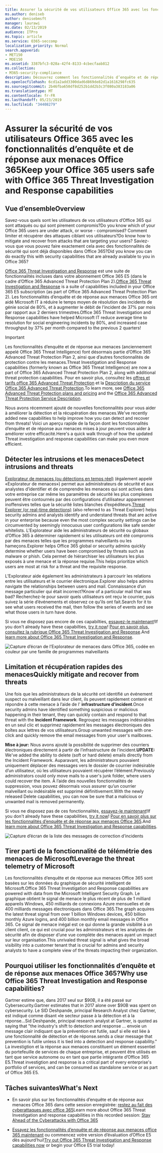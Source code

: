 ```yaml
---
title: Assurer la sécurité de vos utilisateurs Office 365 avec les fonctionnalités d’enquête et de réponse aux menaces Office 365
ms.author: deniseb
author: denisebmsft
manager: laurawi
ms.date: 02/13/2019
audience: ITPro
ms.topic: article
ms.service: O365-seccomp
localization_priority: Normal
search.appverid:
- MET150
- MOE150
ms.assetid: 3387bfc3-028a-42f4-8133-4cbecfaab812
ms.collection:
- M365-security-compliance
description: Découvrez comment les fonctionnalités d’enquête et de réponse aux menaces Office 365 peuvent aider votre organisation à détecter les intrusions et les menaces, ainsi qu’à limiter et récupérer rapidement les menaces.
ms.openlocfilehash: 6cd1a2add3300dad6d869de82d1a1616298fc635
ms.sourcegitcommit: 2b46fba650df8d252b1dd2b3c3f080a383183a06
ms.translationtype: MT
ms.contentlocale: fr-FR
ms.lasthandoff: 05/23/2019
ms.locfileid: "34408279"
---
```

# <a name="keep-your-office-365-users-safe-with-office-365-threat-investigation-and-response-capabilities"></a><span data-ttu-id="f43bc-103">Assurer la sécurité de vos utilisateurs Office 365 avec les fonctionnalités d’enquête et de réponse aux menaces Office 365</span><span class="sxs-lookup"><span data-stu-id="f43bc-103">Keep your Office 365 users safe with Office 365 Threat Investigation and Response capabilities</span></span>

## <a name="overview"></a><span data-ttu-id="f43bc-104">Vue d’ensemble</span><span class="sxs-lookup"><span data-stu-id="f43bc-104">Overview</span></span>

<span data-ttu-id="f43bc-105">Savez-vous quels sont les utilisateurs de vos utilisateurs d’Office 365 qui sont attaqués ou qui sont pirement compromis?</span><span class="sxs-lookup"><span data-stu-id="f43bc-105">Do you know which of your Office 365 users are under attack, or worse - compromised?</span></span> <span data-ttu-id="f43bc-106">Comment limiter et récupérer des attaques ciblant vos utilisateurs?</span><span class="sxs-lookup"><span data-stu-id="f43bc-106">Do know how to mitigate and recover from attacks that are targeting your users?</span></span> <span data-ttu-id="f43bc-107">Saviez-vous que vous pouvez faire exactement cela avec des fonctionnalités de sécurité qui sont déjà disponibles dans Office 365?</span><span class="sxs-lookup"><span data-stu-id="f43bc-107">Did you know you can do exactly this with security capabilities that are already available to you in Office 365?</span></span> 
  
<span data-ttu-id="f43bc-108">[Office 365 Threat Investigation and Response](office-365-ti.md) est une suite de fonctionnalités incluses dans votre abonnement Office 365 E5 (dans le cadre d’Office 365 Advanced Threat Protection Plan 2).</span><span class="sxs-lookup"><span data-stu-id="f43bc-108">[Office 365 Threat Investigation and Response](office-365-ti.md) is a suite of capabilities included in your Office 365 E5 subscription (as part of Office 365 Advanced Threat Protection Plan 2).</span></span> <span data-ttu-id="f43bc-109">Les fonctionnalités d’enquête et de réponse aux menaces Office 365 ont aidé Microsoft IT à réduire le temps moyen de résolution des incidents de génie social de 80%, et à augmenter le débit de l’incident de 37% par mois par rapport aux 2 derniers trimestres.</span><span class="sxs-lookup"><span data-stu-id="f43bc-109">Office 365 Threat Investigation and Response capabilities have helped Microsoft IT reduce average time to resolution for social engineering incidents by 80%, and increased case throughput by 37% per month compared to the previous 2 quarters!</span></span> 

> [!IMPORTANT]
> <span data-ttu-id="f43bc-110">Les fonctionnalités d’enquête et de réponse aux menaces (anciennement appelé Office 365 Threat Intelligence) font désormais partie d’Office 365 Advanced Threat Protection Plan 2, ainsi que d’autres fonctionnalités de protection contre les menaces.</span><span class="sxs-lookup"><span data-stu-id="f43bc-110">Threat Investigation and Response capabilities (formerly known as Office 365 Threat Intelligence) are now a part of Office 365 Advanced Threat Protection Plan 2, along with additional threat protection capabilities.</span></span> <span data-ttu-id="f43bc-111">Pour en savoir plus, consultez les [offres et tarifs office 365 Advanced Threat Protection](https://products.office.com/exchange/advance-threat-protection) et la [Description du service Office 365 Advanced Threat Protection](https://docs.microsoft.com/office365/servicedescriptions/office-365-advanced-threat-protection-service-description).</span><span class="sxs-lookup"><span data-stu-id="f43bc-111">To learn more, see [Office 365 Advanced Threat Protection plans and pricing](https://products.office.com/exchange/advance-threat-protection) and the [Office 365 Advanced Threat Protection Service Description](https://docs.microsoft.com/office365/servicedescriptions/office-365-advanced-threat-protection-service-description).</span></span>
  
<span data-ttu-id="f43bc-112">Nous avons récemment ajouté de nouvelles fonctionnalités pour vous aider à améliorer la détection et la récupération des menaces.</span><span class="sxs-lookup"><span data-stu-id="f43bc-112">We've recently added new capabilities to help improve how you can detect and recover from threats!</span></span> <span data-ttu-id="f43bc-113">Voici un aperçu rapide de la façon dont les fonctionnalités d’enquête et de réponse aux menaces mises à jour peuvent vous aider à améliorer votre efficacité.</span><span class="sxs-lookup"><span data-stu-id="f43bc-113">Here's a quick walk through of how the updated Threat investigation and response capabilities can make you even more efficient.</span></span>
  
## <a name="detect-intrusions-and-threats"></a><span data-ttu-id="f43bc-114">Détecter les intrusions et les menaces</span><span class="sxs-lookup"><span data-stu-id="f43bc-114">Detect intrusions and threats</span></span>

<span data-ttu-id="f43bc-115">[Explorateur de menaces (ou détections en temps réel)](threat-explorer.md) (également appelé «Explorateur de menaces») permet aux administrateurs de sécurité et aux analystes d’identifier et de comprendre les menaces qui sont actives dans votre entreprise car même les paramètres de sécurité les plus complexes peuvent être contournés par des configurations d’utilisateur apparemment inoffensives telles que la sécurité listes blanches d’expéditeurs.</span><span class="sxs-lookup"><span data-stu-id="f43bc-115">[Threat Explorer (or real-time detections)](threat-explorer.md) (also referred to as Threat Explorer) helps security admins and analysts identify and understand threats that are active in your enterprise because even the most complex security settings can be circumvented by seemingly innocuous user configurations like safe sender whitelists.</span></span> <span data-ttu-id="f43bc-116">L’Explorateur aide les administrateurs de sécurité ou globaux d’Office 365 à déterminer rapidement si les utilisateurs ont été compromis par des menaces telles que les programmes malveillants ou les hameçons.</span><span class="sxs-lookup"><span data-stu-id="f43bc-116">Explorer helps Office 365 global or security admins quickly determine whether users have been compromised by threats such as malware or phish.</span></span> <span data-ttu-id="f43bc-117">Cela permet de hiérarchiser les utilisateurs les plus exposés à une menace et la réponse requise.</span><span class="sxs-lookup"><span data-stu-id="f43bc-117">This helps prioritize which users are most at risk for a threat and the requisite response.</span></span> 
  
<span data-ttu-id="f43bc-118">L’Explorateur aide également les administrateurs à parcourir les relations entre les utilisateurs et le courrier électronique.</span><span class="sxs-lookup"><span data-stu-id="f43bc-118">Explorer also helps admins navigate the relationships between users and mail.</span></span> <span data-ttu-id="f43bc-119">Connaissance d’un message particulier qui était incorrect?</span><span class="sxs-lookup"><span data-stu-id="f43bc-119">Know of a particular mail that was bad?</span></span> <span data-ttu-id="f43bc-120">Recherchez-le pour savoir quels utilisateurs ont reçu le courrier, puis suivez la série d’événements et observez ce qu’ils ont fait.</span><span class="sxs-lookup"><span data-stu-id="f43bc-120">Search for it to see what users received the mail, then follow the series of events and see what those users in turn have done.</span></span>

<span data-ttu-id="f43bc-121">Si vous ne disposez pas encore de ces capabilties, [essayez-le maintenant](https://aka.ms/tryo365threatintel3)!</span><span class="sxs-lookup"><span data-stu-id="f43bc-121">If you don't already have these capabilties, [try it now](https://aka.ms/tryo365threatintel3)!</span></span> <span data-ttu-id="f43bc-122">[Pour en savoir plus, consultez la rubrique Office 365 Threat Investigation and Response](https://aka.ms/readmoreabouto365threatintel).</span><span class="sxs-lookup"><span data-stu-id="f43bc-122">And [learn more about Office 365 Threat Investigation and Response](https://aka.ms/readmoreabouto365threatintel).</span></span>
  
![Capture d’écran de l’Explorateur de menaces dans Office 365, codée en couleur par une famille de programmes malveillants](media/591338dd-252a-437d-b5f2-87aa42e74b0c.png)
  
## <a name="quickly-mitigate-and-recover-from-threats"></a><span data-ttu-id="f43bc-124">Limitation et récupération rapides des menaces</span><span class="sxs-lookup"><span data-stu-id="f43bc-124">Quickly mitigate and recover from threats</span></span>

<span data-ttu-id="f43bc-125">Une fois que les administrateurs de la sécurité ont identifié un événement suspect ou malveillant dans leur client, ils peuvent rapidement contenir et répondre à cette menace à l’aide de l' **infrastructure d’incident**.</span><span class="sxs-lookup"><span data-stu-id="f43bc-125">Once security admins have identified something suspicious or malicious happening in their tenant, they can quickly contain and respond to that threat with the **Incident Framework**.</span></span> <span data-ttu-id="f43bc-126">Regroupez les messages indésirables en un seul clic et supprimez rapidement les messages électroniques des boîtes aux lettres de vos utilisateurs.</span><span class="sxs-lookup"><span data-stu-id="f43bc-126">Group unwanted messages with one-click and quickly remove the email messages from your user's mailboxes.</span></span> 
  
 <span data-ttu-id="f43bc-127">**Mise à jour:** Nous avons ajouté la possibilité de supprimer des courriers électroniques directement à partir de l’infrastructure de l’incident.</span><span class="sxs-lookup"><span data-stu-id="f43bc-127">**UPDATE:** We've added the ability to delete (soft or hard delete) emails directly from the Incident Framework.</span></span> <span data-ttu-id="f43bc-128">Auparavant, les administrateurs pouvaient uniquement déplacer des messages vers le dossier de courrier indésirable d’un utilisateur, où les utilisateurs pouvaient récupérer l’élément.</span><span class="sxs-lookup"><span data-stu-id="f43bc-128">Previously administrators could only move mails to a user's junk folder, where users could recover the item.</span></span> <span data-ttu-id="f43bc-129">À l’aide des nouvelles fonctionnalités de suppression, vous pouvez désormais vous assurer qu’un courrier malveillant ou indésirable est supprimé définitivement.</span><span class="sxs-lookup"><span data-stu-id="f43bc-129">With the newly released Delete capabilities, you can now be sure that a malicious or unwanted mail is removed permanently.</span></span> 
  
<span data-ttu-id="f43bc-130">Si vous ne disposez pas de ces fonctionnalités, [essayez-le maintenant](https://aka.ms/tryo365threatintel3)!</span><span class="sxs-lookup"><span data-stu-id="f43bc-130">If you don't already have these capabilities, [try it now](https://aka.ms/tryo365threatintel3)!</span></span> <span data-ttu-id="f43bc-131">[Pour en savoir plus sur les fonctionnalités d’enquête et de réponse aux menaces Office 365](https://aka.ms/readmoreabouto365threatintel).</span><span class="sxs-lookup"><span data-stu-id="f43bc-131">And [learn more about Office 365 Threat Investigation and Response capabilities](https://aka.ms/readmoreabouto365threatintel).</span></span>
  
![Capture d’écran de la liste des messages de correction d’incidents](media/9d8452d3-d8d2-4b26-81f9-76396e08dd17.png)
  
## <a name="leverage-the-threat-telemetry-of-microsoft"></a><span data-ttu-id="f43bc-133">Tirer parti de la fonctionnalité de télémétrie des menaces de Microsoft</span><span class="sxs-lookup"><span data-stu-id="f43bc-133">Leverage the threat telemetry of Microsoft</span></span>

<span data-ttu-id="f43bc-134">Les fonctionnalités d’enquête et de réponse aux menaces Office 365 sont basées sur les données du graphique de sécurité intelligent de Microsoft.</span><span class="sxs-lookup"><span data-stu-id="f43bc-134">Office 365 Threat Investigation and Response capabilities are powered with data from the Microsoft Intelligent Security Graph.</span></span> <span data-ttu-id="f43bc-135">Le graphique obtient le signal de menace le plus récent de plus de 1 milliard appareils Windows, 450 milliards de connexions Azure mensuelles et de 400 milliards messages électroniques dans Office 365.</span><span class="sxs-lookup"><span data-stu-id="f43bc-135">The graph acquires the latest threat signal from over 1 billion Windows devices, 450 billion monthly Azure logins, and 400 billion monthly email messages in Office 365.</span></span> <span data-ttu-id="f43bc-136">Ce signal de menace inégal est ce qui donne la grande visibilité à un client client, ce qui est crucial pour les administrateurs et les analystes de sécurité afin de disposer d’une vue complète des menaces ayant un impact sur leur organisation.</span><span class="sxs-lookup"><span data-stu-id="f43bc-136">This unrivaled threat signal is what gives the broad visibility into a customer tenant that is crucial for admins and security analysts to have a complete view of the threats impacting their organization.</span></span> 
  
   
## <a name="why-use-office-365-threat-investigation-and-response-capabilities"></a><span data-ttu-id="f43bc-137">Pourquoi utiliser les fonctionnalités d’enquête et de réponse aux menaces Office 365?</span><span class="sxs-lookup"><span data-stu-id="f43bc-137">Why use Office 365 Threat Investigation and Response capabilities?</span></span>

<span data-ttu-id="f43bc-138">Gartner estime que, dans 2017 seul sur $90B, il a été passé sur Cybersecurity.</span><span class="sxs-lookup"><span data-stu-id="f43bc-138">Gartner estimates that in 2017 alone over $90B was spent on cybersecurity.</span></span> <span data-ttu-id="f43bc-139">Le SID Deshpande, principal Research Analyst chez Gartner, est indiqué comme disant «le secteur passe à la détection et à la réponse...</span><span class="sxs-lookup"><span data-stu-id="f43bc-139">Sid Deshpande, principal research analyst at Gartner, is quoted as saying that "the industry's shift to detection and response …</span></span> <span data-ttu-id="f43bc-140">envoie un message clair indiquant que la prévention est futile, sauf si elle est liée à une fonctionnalité de détection et de réponse.</span><span class="sxs-lookup"><span data-stu-id="f43bc-140">sends a clear message that prevention is futile unless it is tied into a detection and response capability."</span></span> <span data-ttu-id="f43bc-141">La investigtion et la réponse aux menaces constituent un élément essentiel du portefeuille de services de chaque entreprise, et peuvent être utilisés en tant que service autonome ou en tant que partie intégrante d’Office 365 E5.</span><span class="sxs-lookup"><span data-stu-id="f43bc-141">Threat investigtion and response is a critical part of every enterprise's portfolio of services, and can be consumed as standalone service or as part of Office 365 E5.</span></span>
  
## <a name="whats-next"></a><span data-ttu-id="f43bc-142">Tâches suivantes</span><span class="sxs-lookup"><span data-stu-id="f43bc-142">What's Next</span></span>

- <span data-ttu-id="f43bc-143">En savoir plus sur les fonctionnalités d’enquête et de réponse aux menaces Office 365 dans cette session enregistrée: [restez au fait des cyberattaques avec office 365](https://myignite.microsoft.com/videos/53723)</span><span class="sxs-lookup"><span data-stu-id="f43bc-143">Learn more about Office 365 Threat Investigation and response capabilities  in this recorded session: [Stay Ahead of the Cyberattacks with Office 365](https://myignite.microsoft.com/videos/53723)</span></span>
    
- <span data-ttu-id="f43bc-144">[Essayez les fonctionnalités d’enquête et de réponse aux menaces office 365 maintenant](https://aka.ms/tryo365threatintel3) ou commencez votre version d’évaluation d’Office E5 dès aujourd’hui!</span><span class="sxs-lookup"><span data-stu-id="f43bc-144">[Try out Office 365 Threat Investigation and Response capabilities now](https://aka.ms/tryo365threatintel3) or begin your Office E5 trial today!</span></span> 
    

